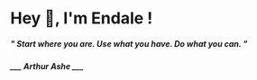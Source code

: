 <h1 title="head"> Hey 👋, I'm Endale !</h1>

**<h5><i>" Start where you are. Use what you have. Do what you can. "</i></h5>**

*<b>___ Arthur Ashe ___</b>*
